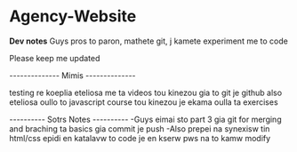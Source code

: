 ﻿# Agency-Website


**Dev notes**
Guys pros to paron, mathete git, j kamete experiment me to code

Please keep me updated


-------------- Mimis --------------

testing re koeplia 
eteliosa me ta videos tou kinezou gia to git je github 
also eteliosa oullo to javascript course tou kinezou je ekama oulla ta exercises 

---------- Sotrs Notes ----------
-Guys eimai sto part 3 gia git for merging and braching ta basics gia commit je push
-Also prepei na synexisw tin html/css epidi en katalavw to code je en kserw pws na to kamw modify


